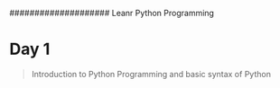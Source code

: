 ####################
Leanr Python Programming


# Day 1
> Introduction to Python Programming and basic syntax of Python

